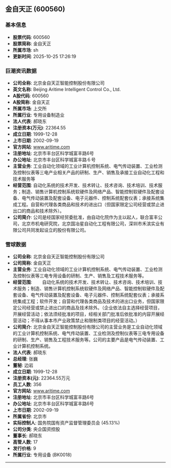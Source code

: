 ## 金自天正 (600560)

### 基本信息

- **股票代码**: 600560
- **股票简称**: 金自天正
- **所属市场**: sh
- **更新时间**: 2025-10-25 17:26:19

### 巨潮资讯数据

- **公司全称**: 北京金自天正智能控制股份有限公司
- **英文名称**: Beijing Aritime Intelligent Control Co., Ltd.
- **A股代码**: 600560
- **A股简称**: 金自天正
- **所属市场**: 上交所
- **所属行业**: 专用设备制造业
- **法人代表**: 郝晓东
- **注册资本(万元)**: 22364.55
- **成立日期**: 1999-12-28
- **上市日期**: 2002-09-19
- **官方网站**: www.aritime.com
- **注册地址**: 北京市丰台区科学城富丰路6号
- **办公地址**: 北京市丰台区科学城富丰路６号
- **主营业务**: 工业自动化领域的工业计算机控制系统、电气传动装置、工业检测及控制仪表等三电产业相关产品的研制、生产、销售及承接工业自动化工程和技术服务等
- **经营范围**: 自动化系统的技术开发、技术转让、技术咨询、技术培训、技术服务；制造、销售计算机控制系统软硬件及网络产品、智能控制软硬件及配套设备、电气传动装置及配套设备、电子元器件、控制系统配套仪表；承接系统集成工程。自营和代理各类商品和技术的进出口（但国家限定公司经营或禁止进出口的商品和技术除外）。
- **公司简介**: 公司是经国家经贸委批准，由自动化院作为主以起人，联合富丰公司，北京市机电研究院，北京国冶星自动化工程有限公司，深圳市禾滨实业有限公司共同发起设立的股份有限公司。

### 雪球数据

- **公司全称**: 北京金自天正智能控制股份有限公司
- **公司简称**: 金自天正
- **主营业务**: 工业自动化领域的工业计算机控制系统、电气传动装置、工业检测及控制仪表等三电专用设备的研制、生产、销售及工程技术服务等。
- **经营范围**: 　　自动化系统的技术开发、技术转让、技术咨询、技术培训、技术服务；制造、销售计算机控制系统软硬件及网络产品、智能控制软硬件及配套设备、电气传动装置及配套设备、电子元器件、控制系统配套仪表；承接系统集成工程；软件开发；自营和代理各类商品及技术的进出口业务，但国家限定公司经营或禁止进出口的商品及技术除外。（企业依法自主选择经营项目，开展经营活动；依法须经批准的项目，经相关部门批准后依批准的内容开展经营活动；不得从事本市产业政策禁止和限制类项目的经营活动。）
- **公司简介**: 北京金自天正智能控制股份有限公司的主营业务是工业自动化领域的工业计算机控制系统、电气传动装置、工业检测及控制仪表等三电专用设备的研制、生产、销售及工程技术服务等。公司的主要产品是电气传动装置、工业计算机控制系统。
- **法人代表**: 郝晓东
- **总经理**: 张巍
- **董秘**: 边岩
- **成立日期**: 1999-12-28
- **注册资本(元)**: 22364.55万元
- **员工人数**: 356
- **官方网站**: www.aritime.com
- **注册地址**: 北京市丰台区科学城富丰路6号
- **办公地址**: 北京市丰台区科学城富丰路6号
- **上市日期**: 2002-09-19
- **所属省份**: 北京市
- **实际控制人**: 国务院国有资产监督管理委员会 (45.13%)
- **公司分类**: 央企国资控股
- **董事长**: 郝晓东
- **高管人数**: 17
- **发行价格**: 9
- **所属行业**: 专用设备 (BK0018)

---